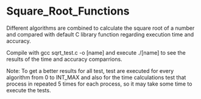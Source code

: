 # Square_Root_Functions
Different algorithms are combined to calculate the square root of a number and compared with default C library function regarding execution time and accuracy.

Compile with gcc sqrt_test.c -o [name] and execute ./[name] to see the results of the time and accuracy comparrions. 

Note: To get a better results for all test, test are executed for every algorithm from 0 to INT_MAX and also for the time calculations test that process in repeated 5 times for each process, so it may take some time to execute the tests.
